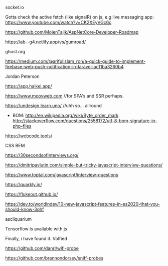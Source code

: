 socket.io


Gotta check the active fetch (like signalR) on js, e.g live messaging app:
https://www.youtube.com/watch?v=CK2XEyVGc6c

https://github.com/MoienTajik/AspNetCore-Developer-Roadmap


https://ab--g4.netlify.app/vs/gumroad/

ghost.org

https://medium.com/@arifulislam_ron/a-quick-guide-to-implement-firebase-web-push-notification-in-laravel-ac11ba3260b4

Jordan Peterson

https://app.haikei.app/

https://www.moovweb.com //for SPA's and SSR perhaps.

https://undesign.learn.uno/ //uhh so... allround 

- BOM:
http://en.wikipedia.org/wiki/Byte_order_mark
http://stackoverflow.com/questions/2558172/utf-8-bom-signature-in-php-files



https://webcode.tools/


CSS BEM

https://30secondsofinterviews.org/

https://dmitripavlutin.com/simple-but-tricky-javascript-interview-questions/

https://www.toptal.com/javascript/interview-questions

https://quarkly.io/

https://flukeout.github.io/



https://dev.to/worldindev/10-new-javascript-features-in-es2020-that-you-should-know-3ohf

asciiquarium


Tensorflow is available with js


Finally, i have found it. Volfied


https://github.com/danrl/wifi-probe

https://github.com/brannondorsey/sniff-probes
